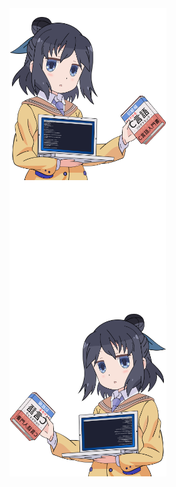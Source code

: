 <img src="https://raw.githubusercontent.com/Nomeleel/Assets/master/Nomeleel/computer-programming-anime-programming-language-thread-animation-gril.png" width="251" align="center"/>

<img src="https://github.com/ocidenttal/ocidenttal/blob/main/github-metrics.svg" width="250" height="200" align="center"/>

<img src="https://raw.githubusercontent.com/Nomeleel/Assets/master/Nomeleel/computer-programming-anime-programming-language-thread-animation-gril-rote.png" width="251"  align="center"/>
